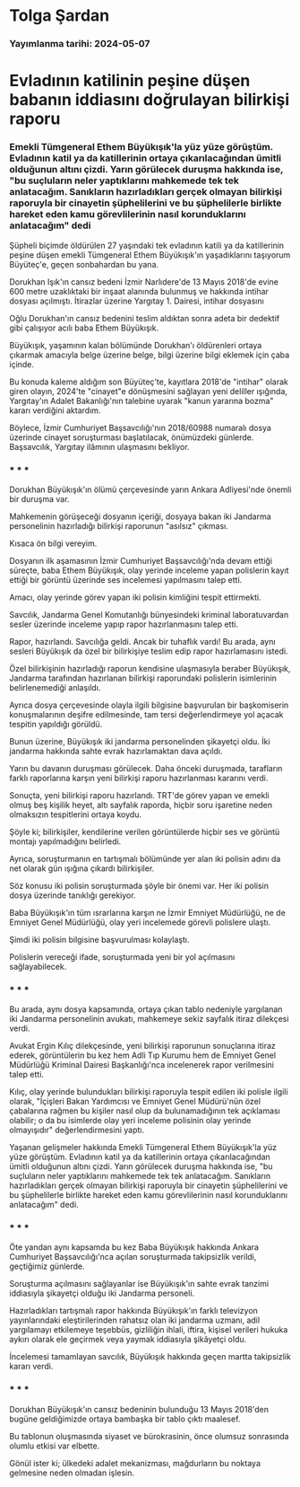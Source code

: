 # Tolga Şardan

### Yayımlanma tarihi: 2024-05-07

# Evladının katilinin peşine düşen babanın iddiasını doğrulayan bilirkişi raporu


### Emekli Tümgeneral Ethem Büyükışık'la yüz yüze görüştüm. Evladının katil ya da katillerinin ortaya çıkarılacağından ümitli olduğunun altını çizdi. Yarın görülecek duruşma hakkında ise, "bu suçluların neler yaptıklarını mahkemede tek tek anlatacağım. Sanıkların hazırladıkları gerçek olmayan bilirkişi raporuyla bir cinayetin şüphelilerini ve bu şüphelilerle birlikte hareket eden kamu görevlilerinin nasıl korunduklarını anlatacağım" dedi

Şüpheli biçimde öldürülen 27 yaşındaki tek evladının katili ya da katillerinin peşine düşen emekli Tümgeneral Ethem Büyükışık'ın yaşadıklarını taşıyorum Büyüteç'e, geçen sonbahardan bu yana.

Dorukhan Işık'ın cansız bedeni İzmir Narlıdere'de 13 Mayıs 2018'de evine 600 metre uzaklıktaki bir inşaat alanında bulunmuş ve hakkında intihar dosyası açılmıştı. İtirazlar üzerine Yargıtay 1. Dairesi, intihar dosyasını

Oğlu Dorukhan'ın cansız bedenini teslim aldıktan sonra adeta bir dedektif gibi çalışıyor acılı baba Ethem Büyükışık.

Büyükışık, yaşamının kalan bölümünde Dorukhan'ı öldürenleri ortaya çıkarmak amacıyla belge üzerine belge, bilgi üzerine bilgi eklemek için çaba içinde.

Bu konuda kaleme aldığım son Büyüteç'te, kayıtlara 2018'de "intihar" olarak giren olayın, 2024'te "cinayet"e dönüşmesini sağlayan yeni deliller ışığında, Yargıtay'ın Adalet Bakanlığı'nın talebine uyarak "kanun yararına bozma" kararı verdiğini aktardım.

Böylece, İzmir Cumhuriyet Başsavcılığı'nın 2018/60988 numaralı dosya üzerinde cinayet soruşturması başlatılacak, önümüzdeki günlerde. Başsavcılık, Yargıtay ilâmının ulaşmasını bekliyor.




### * * *

Dorukhan Büyükışık'ın ölümü çerçevesinde yarın Ankara Adliyesi'nde önemli bir duruşma var.

Mahkemenin görüşeceği dosyanın içeriği, dosyaya bakan iki Jandarma personelinin hazırladığı bilirkişi raporunun "asılsız" çıkması.

Kısaca ön bilgi vereyim.

Dosyanın ilk aşamasının İzmir Cumhuriyet Başsavcılığı'nda devam ettiği süreçte, baba Ethem Büyükışık, olay yerinde inceleme yapan polislerin kayıt ettiği bir görüntü üzerinde ses incelemesi yapılmasını talep etti.

Amacı, olay yerinde görev yapan iki polisin kimliğini tespit ettirmekti.

Savcılık, Jandarma Genel Komutanlığı bünyesindeki kriminal laboratuvardan sesler üzerinde inceleme yapıp rapor hazırlanmasını talep etti.

Rapor, hazırlandı. Savcılığa geldi. Ancak bir tuhaflık vardı! Bu arada, aynı sesleri Büyükışık da özel bir bilirkişiye teslim edip rapor hazırlamasını istedi.

Özel bilirkişinin hazırladığı raporun kendisine ulaşmasıyla beraber Büyükışık, Jandarma tarafından hazırlanan bilirkişi raporundaki polislerin isimlerinin belirlenemediği anlaşıldı.

Ayrıca dosya çerçevesinde olayla ilgili bilgisine başvurulan bir başkomiserin konuşmalarının deşifre edilmesinde, tam tersi değerlendirmeye yol açacak tespitin yapıldığı görüldü.

Bunun üzerine, Büyükışık iki jandarma personelinden şikayetçi oldu. İki jandarma hakkında sahte evrak hazırlamaktan dava açıldı.

Yarın bu davanın duruşması görülecek. Daha önceki duruşmada, tarafların farklı raporlarına karşın yeni bilirkişi raporu hazırlanması kararını verdi.

Sonuçta, yeni bilirkişi raporu hazırlandı. TRT'de görev yapan ve emekli olmuş beş kişilik heyet, altı sayfalık raporda, hiçbir soru işaretine neden olmaksızın tespitlerini ortaya koydu.

Şöyle ki; bilirkişiler, kendilerine verilen görüntülerde hiçbir ses ve görüntü montajı yapılmadığını belirledi.

Ayrıca, soruşturmanın en tartışmalı bölümünde yer alan iki polisin adını da net olarak gün ışığına çıkardı bilirkişiler.

Söz konusu iki polisin soruşturmada şöyle bir önemi var. Her iki polisin dosya üzerinde tanıklığı gerekiyor.

Baba Büyükışık'ın tüm ısrarlarına karşın ne İzmir Emniyet Müdürlüğü, ne de Emniyet Genel Müdürlüğü, olay yeri incelemede görevli polislere ulaştı.

Şimdi iki polisin bilgisine başvurulması kolaylaştı.

Polislerin vereceği ifade, soruşturmada yeni bir yol açılmasını sağlayabilecek.


### * * *

Bu arada, aynı dosya kapsamında, ortaya çıkan tablo nedeniyle yargılanan iki Jandarma personelinin avukatı, mahkemeye sekiz sayfalık itiraz dilekçesi verdi.

Avukat Ergin Kılıç dilekçesinde, yeni bilirkişi raporunun sonuçlarına itiraz ederek, görüntülerin bu kez hem Adli Tıp Kurumu hem de Emniyet Genel Müdürlüğü Kriminal Dairesi Başkanlığı'nca incelenerek rapor verilmesini talep etti.

Kılıç, olay yerinde bulundukları bilirkişi raporuyla tespit edilen iki polisle ilgili olarak, "İçişleri Bakan Yardımcısı ve Emniyet Genel Müdürü'nün özel çabalarına rağmen bu kişiler nasıl olup da bulunamadığının tek açıklaması olabilir; o da bu isimlerde olay yeri inceleme polisinin olay yerinde olmayışıdır" değerlendirmesini yaptı.

Yaşanan gelişmeler hakkında Emekli Tümgeneral Ethem Büyükışık'la yüz yüze görüştüm. Evladının katil ya da katillerinin ortaya çıkarılacağından ümitli olduğunun altını çizdi. Yarın görülecek duruşma hakkında ise, "bu suçluların neler yaptıklarını mahkemede tek tek anlatacağım. Sanıkların hazırladıkları gerçek olmayan bilirkişi raporuyla bir cinayetin şüphelilerini ve bu şüphelilerle birlikte hareket eden kamu görevlilerinin nasıl korunduklarını anlatacağım" dedi.


### * * *

Öte yandan aynı kapsamda bu kez Baba Büyükışık hakkında Ankara Cumhuriyet Başsavcılığı'nca açılan soruşturmada takipsizlik verildi, geçtiğimiz günlerde.

Soruşturma açılmasını sağlayanlar ise Büyükışık'ın sahte evrak tanzimi iddiasıyla şikayetçi olduğu iki Jandarma personeli.

Hazırladıkları tartışmalı rapor hakkında Büyükışık'ın farklı televizyon yayınlarındaki eleştirilerinden rahatsız olan iki jandarma uzmanı, adil yargılamayı etkilemeye teşebbüs, gizliliğin ihlali, iftira, kişisel verileri hukuka aykırı olarak ele geçirmek veya yaymak iddiasıyla şikâyetçi oldu.

İncelemesi tamamlayan savcılık, Büyükışık hakkında geçen martta takipsizlik kararı verdi.


### * * *

Dorukhan Büyükışık'ın cansız bedeninin bulunduğu 13 Mayıs 2018'den bugüne geldiğimizde ortaya bambaşka bir tablo çıktı maalesef.

Bu tablonun oluşmasında siyaset ve bürokrasinin, önce olumsuz sonrasında olumlu etkisi var elbette.

Gönül ister ki; ülkedeki adalet mekanizması, mağdurların bu noktaya gelmesine neden olmadan işlesin.

